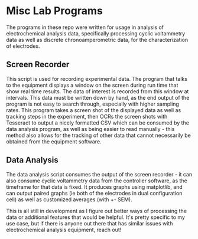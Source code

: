 # Misc Lab Programs

The programs in these repo were written for usage in analysis of electrochemical analysis data, specifically processing cyclic voltammetry data as well as discrete chronoamperometric data, for the
characterization of electrodes. 

## Screen Recorder

This script is used for recording experimental data. The program that talks to the equipment displays a window on the screen during
run time that show real time results. The data of interest is recorded from this window at intervals. This data must be written down
by hand, as the end output of the program is not easy to search through, especially with higher sampling rates. This program takes a 
screen shot of the displayed data as well as tracking steps in the experiment, then OCRs the screen shots with Tesseract to output a nicely formatted 
CSV which can be consumed by the data analysis program, as well as being easier to read manually - this method also allows for the tracking
of other data that cannot necessarily be obtained from the equipment software. 

## Data Analysis

The data analysis script consumes the output of the screen recorder - it can also consume cyclic voltammetry data from the controller software,
as the timeframe for that data is fixed. It produces graphs using matplotlib, and can output paired graphs (ie both of the electrodes in dual configuration cell)
as well as customized averages (with +- SEM). 



This is all still in development as I figure out better ways of processing the data or additional features that would be helpful. 
It's pretty specific to my use case, but if there is anyone out there that has similar issues with electrochemical analysis equipment, reach out!